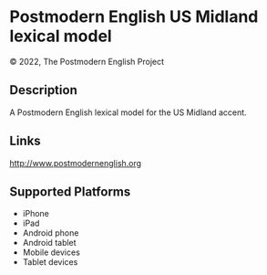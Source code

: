 Postmodern English US Midland lexical model
===================

© 2022, The Postmodern English Project

Description
-----------

A Postmodern English lexical model for the US Midland accent.

Links
-----
http://www.postmodernenglish.org

Supported Platforms
-------------------
 * iPhone
 * iPad
 * Android phone
 * Android tablet
 * Mobile devices
 * Tablet devices

